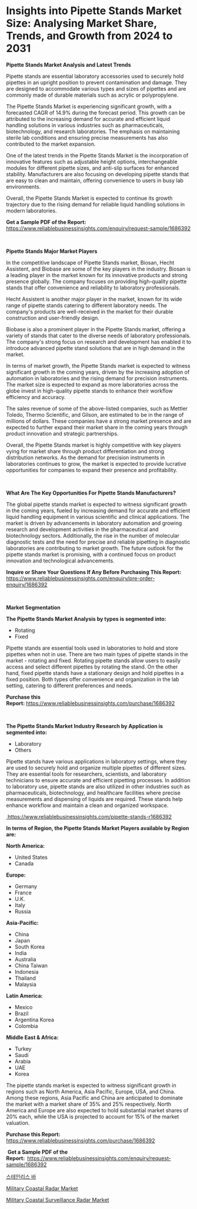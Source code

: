 <p><h1>Insights into Pipette Stands Market Size: Analysing Market Share, Trends, and Growth from 2024 to 2031</h1></p><p><strong>Pipette Stands Market Analysis and Latest Trends</strong></p>
<p><p>Pipette stands are essential laboratory accessories used to securely hold pipettes in an upright position to prevent contamination and damage. They are designed to accommodate various types and sizes of pipettes and are commonly made of durable materials such as acrylic or polypropylene.</p><p>The Pipette Stands Market is experiencing significant growth, with a forecasted CAGR of 14.9% during the forecast period. This growth can be attributed to the increasing demand for accurate and efficient liquid handling solutions in various industries such as pharmaceuticals, biotechnology, and research laboratories. The emphasis on maintaining sterile lab conditions and ensuring precise measurements has also contributed to the market expansion.</p><p>One of the latest trends in the Pipette Stands Market is the incorporation of innovative features such as adjustable height options, interchangeable modules for different pipette sizes, and anti-slip surfaces for enhanced stability. Manufacturers are also focusing on developing pipette stands that are easy to clean and maintain, offering convenience to users in busy lab environments.</p><p>Overall, the Pipette Stands Market is expected to continue its growth trajectory due to the rising demand for reliable liquid handling solutions in modern laboratories.</p></p>
<p><strong>Get a Sample PDF of the Report:&nbsp;</strong> <a href="https://www.reliablebusinessinsights.com/enquiry/request-sample/1686392">https://www.reliablebusinessinsights.com/enquiry/request-sample/1686392</a></p>
<p>&nbsp;</p>
<p><strong>Pipette Stands Major Market Players</strong></p>
<p><p>In the competitive landscape of Pipette Stands market, Biosan, Hecht Assistent, and Biobase are some of the key players in the industry. Biosan is a leading player in the market known for its innovative products and strong presence globally. The company focuses on providing high-quality pipette stands that offer convenience and reliability to laboratory professionals.</p><p>Hecht Assistent is another major player in the market, known for its wide range of pipette stands catering to different laboratory needs. The company's products are well-received in the market for their durable construction and user-friendly design.</p><p>Biobase is also a prominent player in the Pipette Stands market, offering a variety of stands that cater to the diverse needs of laboratory professionals. The company's strong focus on research and development has enabled it to introduce advanced pipette stand solutions that are in high demand in the market.</p><p>In terms of market growth, the Pipette Stands market is expected to witness significant growth in the coming years, driven by the increasing adoption of automation in laboratories and the rising demand for precision instruments. The market size is expected to expand as more laboratories across the globe invest in high-quality pipette stands to enhance their workflow efficiency and accuracy.</p><p>The sales revenue of some of the above-listed companies, such as Mettler Toledo, Thermo Scientific, and Gilson, are estimated to be in the range of millions of dollars. These companies have a strong market presence and are expected to further expand their market share in the coming years through product innovation and strategic partnerships.</p><p>Overall, the Pipette Stands market is highly competitive with key players vying for market share through product differentiation and strong distribution networks. As the demand for precision instruments in laboratories continues to grow, the market is expected to provide lucrative opportunities for companies to expand their presence and profitability.</p></p>
<p>&nbsp;</p>
<p><strong>What Are The Key Opportunities For Pipette Stands Manufacturers?</strong></p>
<p><p>The global pipette stands market is expected to witness significant growth in the coming years, fueled by increasing demand for accurate and efficient liquid handling equipment in various scientific and clinical applications. The market is driven by advancements in laboratory automation and growing research and development activities in the pharmaceutical and biotechnology sectors. Additionally, the rise in the number of molecular diagnostic tests and the need for precise and reliable pipetting in diagnostic laboratories are contributing to market growth. The future outlook for the pipette stands market is promising, with a continued focus on product innovation and technological advancements.</p></p>
<p><strong>Inquire or Share Your Questions If Any Before Purchasing This Report:</strong> <a href="https://www.reliablebusinessinsights.com/enquiry/pre-order-enquiry/1686392">https://www.reliablebusinessinsights.com/enquiry/pre-order-enquiry/1686392</a></p>
<p>&nbsp;</p>
<p><strong>Market Segmentation</strong></p>
<p><strong>The Pipette Stands Market Analysis by types is segmented into:</strong></p>
<p><ul><li>Rotating</li><li>Fixed</li></ul></p>
<p><p>Pipette stands are essential tools used in laboratories to hold and store pipettes when not in use. There are two main types of pipette stands in the market - rotating and fixed. Rotating pipette stands allow users to easily access and select different pipettes by rotating the stand. On the other hand, fixed pipette stands have a stationary design and hold pipettes in a fixed position. Both types offer convenience and organization in the lab setting, catering to different preferences and needs.</p></p>
<p><strong>Purchase this Report:&nbsp;</strong><a href="https://www.reliablebusinessinsights.com/purchase/1686392">https://www.reliablebusinessinsights.com/purchase/1686392</a></p>
<p>&nbsp;</p>
<p><strong>The Pipette Stands Market Industry Research by Application is segmented into:</strong></p>
<p><ul><li>Laboratory</li><li>Others</li></ul></p>
<p><p>Pipette stands have various applications in laboratory settings, where they are used to securely hold and organize multiple pipettes of different sizes. They are essential tools for researchers, scientists, and laboratory technicians to ensure accurate and efficient pipetting processes. In addition to laboratory use, pipette stands are also utilized in other industries such as pharmaceuticals, biotechnology, and healthcare facilities where precise measurements and dispensing of liquids are required. These stands help enhance workflow and maintain a clean and organized workspace.</p></p>
<p><a href="https://www.reliablebusinessinsights.com/pipette-stands-r1686392">&nbsp;https://www.reliablebusinessinsights.com/pipette-stands-r1686392</a></p>
<p><strong>In terms of Region, the Pipette Stands Market Players available by Region are:</strong></p>
<p>
    <p> <strong> North America: </strong>
        <ul>
            <li>United States</li>
            <li>Canada</li>
        </ul>
        </p> 
    <p> <strong> Europe: </strong>
        <ul>
            <li>Germany</li>
            <li>France</li>
            <li>U.K.</li>
            <li>Italy</li>
            <li>Russia</li>
        </ul>
        </p> 
    <p> <strong> Asia-Pacific: </strong>
        <ul>
            <li>China</li>
            <li>Japan</li>
            <li>South Korea</li>
            <li>India</li>
            <li>Australia</li>
            <li>China Taiwan</li>
            <li>Indonesia</li>
            <li>Thailand</li>
            <li>Malaysia</li>
        </ul>
        </p> 
    <p> <strong> Latin America: </strong>
        <ul>
            <li>Mexico</li>
            <li>Brazil</li>
            <li>Argentina Korea</li>
            <li>Colombia</li>
        </ul>
        </p> 
    <p> <strong> Middle East & Africa: </strong>
        <ul>
            <li>Turkey</li>
            <li>Saudi</li>
            <li>Arabia</li>
            <li>UAE</li>
            <li>Korea</li>
        </ul>
    </p>
    </p>
<p><p>The pipette stands market is expected to witness significant growth in regions such as North America, Asia Pacific, Europe, USA, and China. Among these regions, Asia Pacific and China are anticipated to dominate the market with a market share of 35% and 25% respectively. North America and Europe are also expected to hold substantial market shares of 20% each, while the USA is projected to account for 15% of the market valuation.</p></p>
<p><strong>Purchase this Report: </strong><a href="https://www.reliablebusinessinsights.com/purchase/1686392">https://www.reliablebusinessinsights.com/purchase/1686392</a></p>
<p>&nbsp;<strong>Get a Sample PDF of the Report:&nbsp;&nbsp;</strong><a href="https://www.reliablebusinessinsights.com/enquiry/request-sample/1686392">https://www.reliablebusinessinsights.com/enquiry/request-sample/1686392</a></p>
<p><strong></strong></p>
<p><p><a href="https://github.com/fernandotryO5lson96765/Market-Research-Report-List-2/blob/main/4318285180674.md">스테인리스 바</a></p><p><a href="https://github.com/caicuccucga/Market-Research-Report-List-1/blob/main/military-coastal-radar-market.md">Military Coastal Radar Market</a></p><p><a href="https://github.com/BryceTownsendr/Market-Research-Report-List-5/blob/main/military-coastal-surveillance-radar-market.md">Military Coastal Surveillance Radar Market</a></p></p>